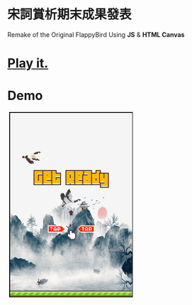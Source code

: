# 宋詞賞析期末成果發表
Remake of the Original FlappyBird Using **JS** &amp; **HTML Canvas** 
# [Play it.](https://ctzwhvjp.github.io/宋詞賞析期末成果發表/index.html)
# Demo
![Demo](https://github.com/ctzwhvjp/ctzwhvjp.github.io/blob/ebab61b9fd72b84a214c29c5f06b81c045f899c6/%E5%AE%8B%E8%A9%9E%E8%B3%9E%E6%9E%90%E6%9C%9F%E6%9C%AB%E6%88%90%E6%9E%9C%E7%99%BC%E8%A1%A8/demo.gif)

